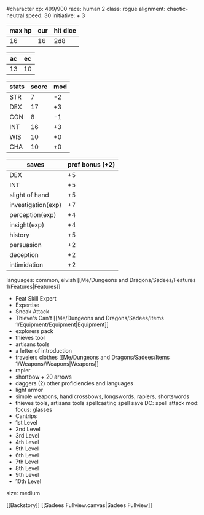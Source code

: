 #character
xp: 499/900
race: human 2
class: rogue
alignment: chaotic-neutral
speed: 30
initiative: + 3

| max hp | cur | hit dice |
| ------ | --- | -------- |
| 16     | 16  | 2d8      |

| ac  | ec  |
| --- | --- |
| 13  | 10  |

| stats | score | mod |
| ----- | ----- | --- |
| STR   | 7     | -2  |
| DEX   | 17    | +3  |
| CON   | 8     | -1  |
| INT   | 16    | +3  |
| WIS   | 10    | +0  |
| CHA   | 10    | +0  |

| saves              | prof bonus (+2) |
| ------------------ | --------------- |
| DEX                | +5              |
| INT                | +5              |
| slight of hand     | +5              |
| investigation(exp) | +7              |
| perception(exp)    | +4              |
| insight(exp)       | +4              |
| history            | +5              |
| persuasion         | +2              |
| deception          | +2              |
| intimidation       | +2              |

languages: common, elvish
[[Me/Dungeons and Dragons/Sadees/Features 1/Features|Features]]
 - Feat Skill Expert
  - Expertise
  - Sneak Attack
  - Thieve's Can't
[[Me/Dungeons and Dragons/Sadees/Items 1/Equipment/Equipment|Equipment]]
- explorers pack
- thieves tool
- artisans tools
- a letter of introduction
- travelers clothes
[[Me/Dungeons and Dragons/Sadees/Items 1/Weapons/Weapons|Weapons]]
 - rapier
 - shortbow + 20 arrows
 - daggers (2)
other proficiencies and languages
 - light armor
 - simple weapons, hand crossbows, longswords, rapiers, shortswords
 - thieves tools, artisans tools
 spellcasting
 spell save DC: 
 spell attack mod: 
 focus: glasses
 - Cantrips
 - 1st Level
 - 2nd Level
 - 3rd Level
 - 4th Level
 - 5th Level
 - 6th Level
 - 7th Level
 - 8th Level
 - 9th Level
 - 10th Level

size: medium

[[Backstory]]
[[Sadees Fullview.canvas|Sadees Fullview]]

